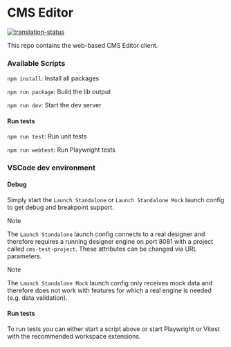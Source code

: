 # CMS Editor

[![translation-status](https://hosted.weblate.org/widget/axonivy/cms-editor/svg-badge.svg)](https://hosted.weblate.org/engage/axonivy/)

This repo contains the web-based CMS Editor client.

### Available Scripts

`npm install`: Install all packages

`npm run package`: Build the lib output

`npm run dev`: Start the dev server

#### Run tests

`npm run test`: Run unit tests

`npm run webtest`: Run Playwright tests

### VSCode dev environment

#### Debug

Simply start the `Launch Standalone` or `Launch Standalone Mock` launch config to get debug and breakpoint support.

> [!NOTE]
> The `Launch Standalone` launch config connects to a real designer and therefore requires a running designer engine on port 8081 with a project called `cms-test-project`. These attributes can be changed via URL parameters.

> [!NOTE]
> The `Launch Standalone Mock` launch config only receives mock data and therefore does not work with features for which a real engine is needed (e.g. data validation).

#### Run tests

To run tests you can either start a script above or start Playwright or Vitest with the recommended workspace extensions.

